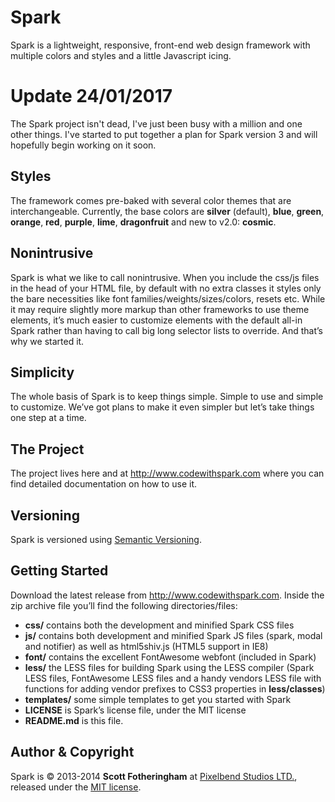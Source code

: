 # Spark

Spark is a lightweight, responsive, front-end web design framework with multiple colors and styles and a little Javascript icing.

# Update 24/01/2017

The Spark project isn't dead, I've just been busy with a million and one other things. I've started to put together a plan for Spark version 3 and will hopefully begin working on it soon.

## Styles
The framework comes pre-baked with several color themes that are interchangeable.
Currently, the base colors are __silver__ (default), __blue__, __green__, __orange__, __red__, __purple__, __lime__,  __dragonfruit__ and new to v2.0: __cosmic__.

## Nonintrusive
Spark is what we like to call nonintrusive. When you include the css/js files in the head of your HTML file, by default with no extra classes it styles only the bare necessities like font families/weights/sizes/colors, resets etc. While it may require slightly more markup than other frameworks to use theme elements, it’s much easier to customize elements with the default all-in Spark rather than having to call big long selector lists to override. And that’s why we started it.

## Simplicity
The whole basis of Spark is to keep things simple. Simple to use and simple to customize. We’ve got plans to make it even simpler but let’s take things one step at a time.

## The Project
The project lives here and at <http://www.codewithspark.com> where you can find detailed documentation on how to use it.

## Versioning
Spark is versioned using <a href="http://semver.org">Semantic Versioning</a>.

## Getting Started
Download the latest release from <http://www.codewithspark.com>. Inside the zip archive file you’ll find the following directories/files:

- __css/__ contains both the development and minified Spark CSS files
- __js/__ contains both development and minified Spark JS files (spark, modal and notifier) as well as html5shiv.js (HTML5 support in IE8)
- __font/__ contains the excellent FontAwesome webfont (included in Spark)
- __less/__ the LESS files for building Spark using the LESS compiler (Spark LESS files, FontAwesome LESS files and a handy vendors LESS file with functions for adding vendor prefixes to CSS3 properties in __less/classes__)
- __templates/__ some simple templates to get you started with Spark
- __LICENSE__ is Spark’s license file, under the MIT license
- __README.md__ is this file.

## Author &amp; Copyright
Spark is &copy; 2013-2014 __Scott Fotheringham__ at <a href="https://www.pixelbendstudios.com">Pixelbend Studios LTD.</a>, released under the [MIT license](dist/LICENSE).
